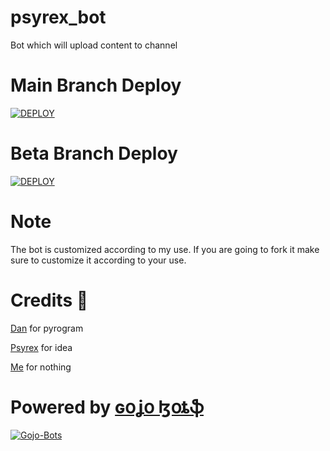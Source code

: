 # psyrex_bot
Bot which will upload content to channel

# Main Branch Deploy 

[![DEPLOY](https://www.herokucdn.com/deploy/button.svg)](https://heroku.com/deploy?template=https://github.com/iamgojoof6eyes/psyrex_bot/tree/main)

# Beta Branch Deploy

[![DEPLOY](https://www.herokucdn.com/deploy/button.svg)](https://heroku.com/deploy?template=https://github.com/iamgojoof6eyes/psyrex_bot/tree/beta)

# Note
The bot is customized according to my use. If you are going to fork it make sure to customize it according to your use.

# Credits 💫
[Dan](https://github.com/delivrance) for pyrogram

[Psyrex](https://github.com/superPSYREX) for idea

[Me](https://github.com/iamgojoof6eyes) for nothing

# Powered by [ɢօʝօ ɮօȶֆ](https://github.com/Gojo-Bots)
[![Gojo-Bots](https://avatarfiles.alphacoders.com/339/339922.jpg)](https://github.com/Gojo-Bots)
